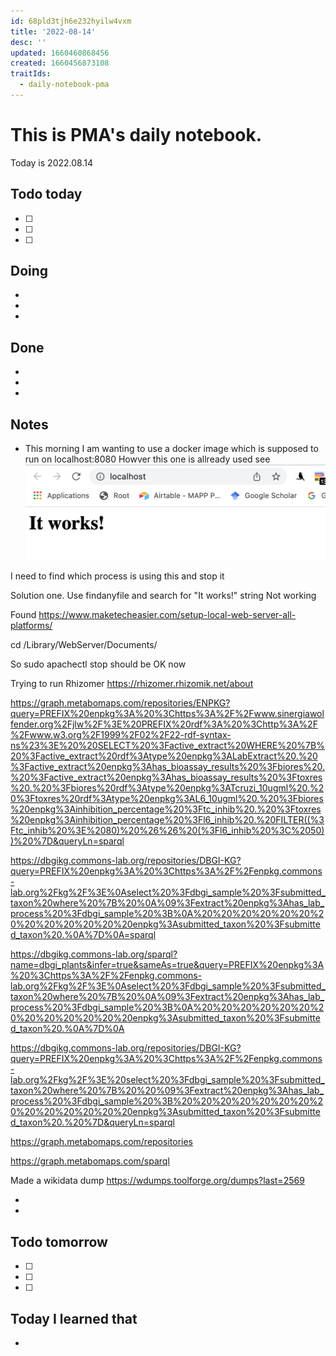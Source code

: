 ```yaml
---
id: 68pld3tjh6e232hyilw4vxm
title: '2022-08-14'
desc: ''
updated: 1660460868456
created: 1660456873108
traitIds:
  - daily-notebook-pma
---
```


# This is PMA's daily notebook.

Today is 2022.08.14

## Todo today

- [ ] 
- [ ] 
- [ ] 

## Doing 

- 
- 
- 

## Done

-
-
-

## Notes

- This morning I am wanting to use a docker image which is supposed to run on localhost:8080
Howver this one is allready used 
see
![](/assets/images/2022-08-14-08-02-02.png)

I need to find which process is using this and stop it 


Solution one. Use findanyfile and search for "It works!" string 
Not working 

Found https://www.maketecheasier.com/setup-local-web-server-all-platforms/

cd /Library/WebServer/Documents/

So sudo apachectl stop  should be OK now

Trying to run Rhizomer https://rhizomer.rhizomik.net/about


https://graph.metabomaps.com/repositories/ENPKG?query=PREFIX%20enpkg%3A%20%3Chttps%3A%2F%2Fwww.sinergiawolfender.org%2Fjlw%2F%3E%20PREFIX%20rdf%3A%20%3Chttp%3A%2F%2Fwww.w3.org%2F1999%2F02%2F22-rdf-syntax-ns%23%3E%20%20SELECT%20%3Factive_extract%20WHERE%20%7B%20%3Factive_extract%20rdf%3Atype%20enpkg%3ALabExtract%20.%20%3Factive_extract%20enpkg%3Ahas_bioassay_results%20%3Fbiores%20.%20%3Factive_extract%20enpkg%3Ahas_bioassay_results%20%3Ftoxres%20.%20%3Fbiores%20rdf%3Atype%20enpkg%3ATcruzi_10ugml%20.%20%3Ftoxres%20rdf%3Atype%20enpkg%3AL6_10ugml%20.%20%3Fbiores%20enpkg%3Ainhibition_percentage%20%3Ftc_inhib%20.%20%3Ftoxres%20enpkg%3Ainhibition_percentage%20%3Fl6_inhib%20.%20FILTER((%3Ftc_inhib%20%3E%2080)%20%26%26%20(%3Fl6_inhib%20%3C%2050))%20%7D&queryLn=sparql


https://dbgikg.commons-lab.org/repositories/DBGI-KG?query=PREFIX%20enpkg%3A%20%3Chttps%3A%2F%2Fenpkg.commons-lab.org%2Fkg%2F%3E%0Aselect%20%3Fdbgi_sample%20%3Fsubmitted_taxon%20where%20%7B%20%0A%09%3Fextract%20enpkg%3Ahas_lab_process%20%3Fdbgi_sample%20%3B%0A%20%20%20%20%20%20%20%20%20%20%20%20%20enpkg%3Asubmitted_taxon%20%3Fsubmitted_taxon%20.%0A%7D%0A=sparql

https://dbgikg.commons-lab.org/sparql?name=dbgi_plants&infer=true&sameAs=true&query=PREFIX%20enpkg%3A%20%3Chttps%3A%2F%2Fenpkg.commons-lab.org%2Fkg%2F%3E%0Aselect%20%3Fdbgi_sample%20%3Fsubmitted_taxon%20where%20%7B%20%0A%09%3Fextract%20enpkg%3Ahas_lab_process%20%3Fdbgi_sample%20%3B%0A%20%20%20%20%20%20%20%20%20%20%20%20%20enpkg%3Asubmitted_taxon%20%3Fsubmitted_taxon%20.%0A%7D%0A

https://dbgikg.commons-lab.org/repositories/DBGI-KG?query=PREFIX%20enpkg%3A%20%3Chttps%3A%2F%2Fenpkg.commons-lab.org%2Fkg%2F%3E%20select%20%3Fdbgi_sample%20%3Fsubmitted_taxon%20where%20%7B%20%20%09%3Fextract%20enpkg%3Ahas_lab_process%20%3Fdbgi_sample%20%3B%20%20%20%20%20%20%20%20%20%20%20%20%20%20enpkg%3Asubmitted_taxon%20%3Fsubmitted_taxon%20.%20%7D&queryLn=sparql



https://graph.metabomaps.com/repositories

https://graph.metabomaps.com/sparql


Made a wikidata dump https://wdumps.toolforge.org/dumps?last=2569



- 
- 

## Todo tomorrow

- [ ] 
- [ ] 
- [ ] 


## Today I learned that 

- 